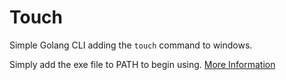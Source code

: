# Touch

Simple Golang CLI adding the `touch` command to windows. 

Simply add the exe file to PATH to begin using. [More Information](https://stackoverflow.com/questions/4822400/register-an-exe-so-you-can-run-it-from-any-command-line-in-windows)
